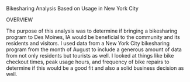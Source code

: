 Bikesharing Analysis Based on Usage in New York City

OVERVIEW

The purpose of this analysis was to determine if bringing a bikesharing program to Des Moines, IA would be beneficial to the community and its residents and visitors. I used data from a New York City bikesharing program from the month of August to include a generous amount of data from not only residents but tourists as well. I looked at things like bike checkout times, peak usage hours, and frequency of bike repairs to determine if this would be a good fit and also a solid business decision as well.

